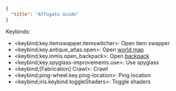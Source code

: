 ```json
{
  "title": "Affogato Guide"
}
```

Keybinds:
- <keybind;key.itemswapper.itemswitcher>: Open item swapper
- <keybind;key.antique_atlas.open>: Open [world map](^affogatotweaks:navigation/world_map)
- <keybind;key.inmis.open_backpack>: Open [backpack](^affogatotweaks:storage_inventory/backpacks)
- <keybind;key.spyglass-improvements.use>: Use spyglass
- <keybind;[Fabrication] Crawl>: Crawl
- <keybind;ping-wheel.key.ping-location>: Ping location
- <keybind;iris.keybind.toggleShaders>: Toggle shaders